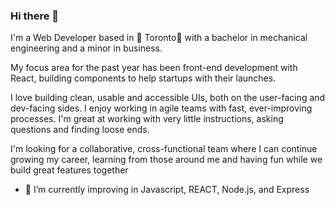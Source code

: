 ### Hi there 👋

I'm a Web Developer based in 🍁 Toronto🏒 with a bachelor in mechanical engineering and a minor in business.

My focus area for the past year has been front-end development with React, building components to help startups with their launches.

I love building clean, usable and accessible UIs, both on the user-facing and dev-facing sides. I enjoy working in agile teams with fast, ever-improving processes. I'm great at working with very little instructions, asking questions and finding loose ends.

I'm looking for a collaborative, cross-functional team where I can continue growing my career, learning from those around me and having fun while we build great features together


- 🌱 I’m currently improving in Javascript, REACT, Node.js, and Express

